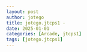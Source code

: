 ```yaml
---
layout: post
author: jotego
title: jotego.jtcps1 - 
date: 2025-01-01
categories: [Arcade, jtcps1]
tags: [jotego.jtcps1]
---
```


